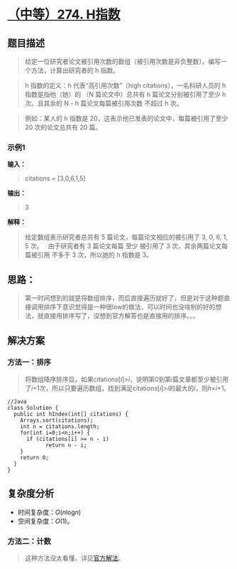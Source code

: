 # [（中等）274. H指数](https://leetcode-cn.com/problems/h-index/)
## **题目描述**
>给定一位研究者论文被引用次数的数组（被引用次数是非负整数）。编写一个方法，计算出研究者的 h 指数。

>h 指数的定义：h 代表“高引用次数”（high citations），一名科研人员的 h 指数是指他（她）的 （N 篇论文中）总共有 h 篇论文分别被引用了至少 h 次。且其余的 N - h 篇论文每篇被引用次数 不超过 h 次。

>例如：某人的 h 指数是 20，这表示他已发表的论文中，每篇被引用了至少 20 次的论文总共有 20 篇。

### **示例1**
**输入：**
>citations = [3,0,6,1,5]

**输出：**
>3

**解释：**
>给定数组表示研究者总共有 5 篇论文，每篇论文相应的被引用了 3, 0, 6, 1, 5 次。
     由于研究者有 3 篇论文每篇 至少 被引用了 3 次，其余两篇论文每篇被引用 不多于 3 次，所以她的 h 指数是 3。

## **思路：**
>第一时间想到的就是将数组排序，而后直接遍历就好了，但是对于这种题直接调用排序下意识觉得是一种很low的做法，可以时间也没啥别的好的想法，就直接用排序写了，没想到官方解答也是直接用的排序。。。

## **解决方案**
### **方法一：排序**
>将数组降序排序后，如果citations[*i*]>*i*，说明第0到第*i*篇文章都至少被引用了*i*+1次，所以只要遍历数组，找到满足citations[*i*]>*i*的最大的*i*，则*h*=*i*+1。
```
//Java
class Solution {
  public int hIndex(int[] citations) {
    Arrays.sort(citations);
    int n = citations.length;
    for(int i=0;i<n;i++) {
      if (citations[i] >= n - i) 
            return n - i;
    }
    return 0;
  }
}

```
## **复杂度分析**
- 时间复杂度：*O*(*n*log*n*)
- 空间复杂度：*O*(1)。
### **方法二：计数**
>这种方法没太看懂，详见[官方解法](https://leetcode-cn.com/problems/h-index/solution/hzhi-shu-by-leetcode/)。
